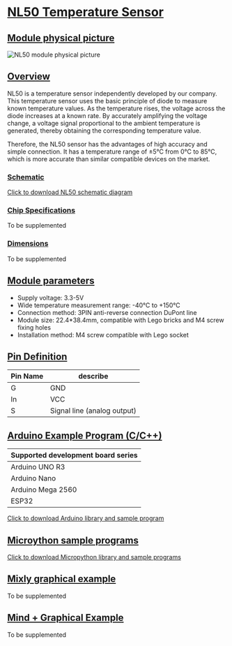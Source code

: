 # [NL50 Temperature Sensor](http://localhost:3000/#/en/ph2.0_sensors/sensors/temperature_sensor_nl50/temperature_sensor_nl50?id=nl50温度传感器)

## [Module physical picture](http://localhost:3000/#/en/ph2.0_sensors/sensors/temperature_sensor_nl50/temperature_sensor_nl50?id=模块实物图)



![NL50 module physical picture](http://localhost:3000/en/ph2.0_sensors/sensors/temperature_sensor_nl50/nl50.png)



## [Overview](http://localhost:3000/#/en/ph2.0_sensors/sensors/temperature_sensor_nl50/temperature_sensor_nl50?id=概述)

NL50 is a temperature sensor independently developed by our company. This temperature sensor uses the basic principle of diode to measure known temperature values. As the temperature rises, the voltage across the diode increases at a known rate. By accurately amplifying the voltage change, a voltage signal proportional to the ambient temperature is generated, thereby obtaining the corresponding temperature value.

Therefore, the NL50 sensor has the advantages of high accuracy and simple connection. It has a temperature range of ±5℃ from 0℃ to 85℃, which is more accurate than similar compatible devices on the market.

### [Schematic](http://localhost:3000/#/en/ph2.0_sensors/sensors/temperature_sensor_nl50/temperature_sensor_nl50?id=原理图)

[Click to download NL50 schematic diagram](http://localhost:3000/zh-cn/ph2.0_sensors/sensors/temperature_sensor_nl50/nl50.pdf)

### [Chip Specifications](http://localhost:3000/#/en/ph2.0_sensors/sensors/temperature_sensor_nl50/temperature_sensor_nl50?id=芯片规格书)

To be supplemented

### [Dimensions](http://localhost:3000/#/en/ph2.0_sensors/sensors/temperature_sensor_nl50/temperature_sensor_nl50?id=尺寸图)

To be supplemented

## [Module parameters](http://localhost:3000/#/en/ph2.0_sensors/sensors/temperature_sensor_nl50/temperature_sensor_nl50?id=模块参数)

- Supply voltage: 3.3-5V
- Wide temperature measurement range: -40℃ to +150℃
- Connection method: 3PIN anti-reverse connection DuPont line
- Module size: 22.4*38.4mm, compatible with Lego bricks and M4 screw fixing holes
- Installation method: M4 screw compatible with Lego socket

## [Pin Definition](http://localhost:3000/#/en/ph2.0_sensors/sensors/temperature_sensor_nl50/temperature_sensor_nl50?id=引脚定义)

| Pin Name | describe                    |
| -------- | --------------------------- |
| G        | GND                         |
| In       | VCC                         |
| S        | Signal line (analog output) |

## [Arduino Example Program (C/C++)](http://localhost:3000/#/en/ph2.0_sensors/sensors/temperature_sensor_nl50/temperature_sensor_nl50?id=arduino示例程序（cc）)

| Supported development board series |
| ---------------------------------- |
| Arduino UNO R3                     |
| Arduino Nano                       |
| Arduino Mega 2560                  |
| ESP32                              |

[Click to download Arduino library and sample program](http://localhost:3000/zh-cn/ph2.0_sensors/sensors/temperature_sensor_nl50/emakefun_temperature_sensor_nl50.zip)

## [Microython sample programs](http://localhost:3000/#/en/ph2.0_sensors/sensors/temperature_sensor_nl50/temperature_sensor_nl50?id=microython示例程序)

[Click to download Micropython library and sample programs](http://localhost:3000/zh-cn/ph2.0_sensors/sensors/temperature_sensor_nl50/nl50_py.zip)

## [Mixly graphical example](http://localhost:3000/#/en/ph2.0_sensors/sensors/temperature_sensor_nl50/temperature_sensor_nl50?id=mixly图形化示例)

To be supplemented

## [Mind + Graphical Example](http://localhost:3000/#/en/ph2.0_sensors/sensors/temperature_sensor_nl50/temperature_sensor_nl50?id=mind图形化示例)

To be supplemented